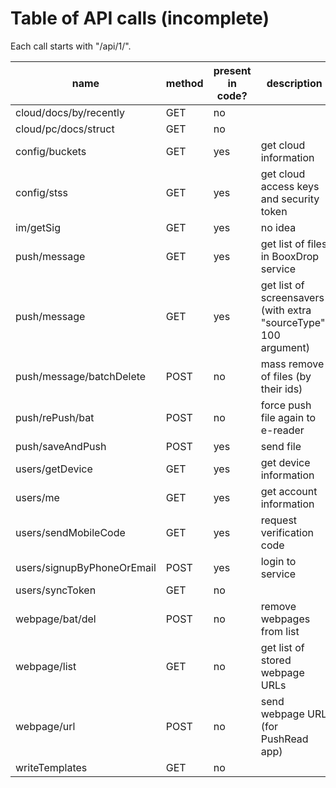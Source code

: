 # Table of API calls (incomplete)

Each call starts with "/api/1/".


 name                      | method | present in code? | description
---------------------------|--------|------------------|-------------
cloud/docs/by/recently     |  GET   |    no    |
cloud/pc/docs/struct       |  GET   |    no    |
config/buckets             |  GET   |    yes   | get cloud information
config/stss                |  GET   |    yes   | get cloud access keys and security token
im/getSig                  |  GET   |    yes   | no idea
push/message               |  GET   |    yes   | get list of files in BooxDrop service
push/message               |  GET   |    yes   | get list of screensavers (with extra "sourceType": 100 argument)
push/message/batchDelete   |  POST  |    no    | mass remove of files (by their ids)
push/rePush/bat            |  POST  |    no    | force push file again to e-reader
push/saveAndPush           |  POST  |    yes   | send file
users/getDevice            |  GET   |    yes   | get device information
users/me                   |  GET   |    yes   | get account information
users/sendMobileCode       |  GET   |    yes   | request verification code
users/signupByPhoneOrEmail |  POST  |    yes   | login to service
users/syncToken            |  GET   |    no    |
webpage/bat/del            |  POST  |    no    | remove webpages from list
webpage/list               |  GET   |    no    | get list of stored webpage URLs
webpage/url                |  POST  |    no    | send webpage URL (for PushRead app)
writeTemplates             |  GET   |    no    |
